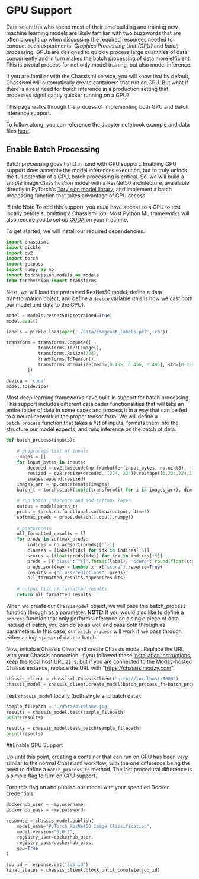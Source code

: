 # GPU Support

Data scientists who spend most of their time building and training new machine learning models are likely familiar with two buzzwords that are often brought up when discussing the required resources needed to conduct such experiments: *Graphics Processing Unit (GPU)* and *batch processing*. GPUs are designed to quickly process large quantities of data concurrently and in turn makes the batch processing of data more efficient. This is pivotal process for not only model training, but also model inference.

If you are familiar with the Chassisml service, you will know that by default, Chassisml will automatically create containers that run on CPU. But what if there is a real need for *batch* inference in a production setting that processes significantly quicker running on a GPU? 

This page walks through the process of implementing both GPU and batch inference support.

To follow along, you can reference the Jupyter notebook example and data files [here](https://github.com/modzy/chassis/blob/main/chassisml-sdk/examples/pytorch/pytorch_resnet50_image_classification_batch_gpu.ipynb).

## Enable Batch Processing

Batch processing goes hand in hand with GPU support. Enabling GPU support does accerate the model inferences execution, but to truly unlock the full potential of a GPU, batch processing is critical. So, we will build a simple Image Classification model with a ResNet50 architecture, avaialable directly in PyTorch's [Torvision model library](https://pytorch.org/vision/stable/models.html), and implement a batch processing function that takes advantage of GPU access.

!!! info Note
    To add this support, you *must* have access to a GPU to test locally before submitting a Chassisml job. Most Python ML frameworks will also require you to set up [CUDA](https://developer.nvidia.com/cuda-toolkit) on your machine.  

To get started, we will install our required dependencies.

```python
import chassisml
import pickle
import cv2
import torch
import getpass
import numpy as np
import torchvision.models as models
from torchvision import transforms
```

Next, we will load the pretrained ResNet50 model, define a data transformation object, and define a `device` variable (this is how we cast both our model and data to the GPU).

```python
model = models.resnet50(pretrained=True)
model.eval()

labels = pickle.load(open('./data/imagenet_labels.pkl','rb'))

transform = transforms.Compose([
            transforms.ToPILImage(),
            transforms.Resize(224),
            transforms.ToTensor(),
            transforms.Normalize(mean=[0.485, 0.456, 0.406], std=[0.229, 0.224, 0.225])
        ])        

device = 'cuda'
model.to(device)
```

Most deep learning frameworks have built-in support for batch processing. This support includes different dataloader functionalities that will take an entire folder of data in some cases and process it in a way that can be fed to a neural network in the proper tensor form. We will define a `batch_process` function that takes a *list* of inputs, formats them into the structure our model expects, and runs inference on the batch of data.

```python
def batch_process(inputs):
    
    # preprocess list of inputs
    images = []
    for input_bytes in inputs:
        decoded = cv2.imdecode(np.frombuffer(input_bytes, np.uint8), -1)
        resized = cv2.resize(decoded, (224, 224)).reshape((1,224,224,3))
        images.append(resized)
    images_arr = np.concatenate(images)
    batch_t = torch.stack(tuple(transform(i) for i in images_arr), dim=0).to(device)

    # run batch inference and add softmax layer
    output = model(batch_t)
    probs = torch.nn.functional.softmax(output, dim=1)
    softmax_preds = probs.detach().cpu().numpy()
    
    # postprocess
    all_formatted_results = []
    for preds in softmax_preds: 
        indices = np.argsort(preds)[::-1]
        classes = [labels[idx] for idx in indices[:5]]
        scores = [float(preds[idx]) for idx in indices[:5]]
        preds = [{"class": "{}".format(label), "score": round(float(score),3)} for label, score in zip(classes, scores)]
        preds.sort(key = lambda x: x["score"],reverse=True)
        results = {"classPredictions": preds}
        all_formatted_results.append(results)
    
    # output list of formatted results
    return all_formatted_results
```

When we create our `ChassisModel` object, we will pass this batch_process function through as a parameter. **NOTE:** If you would also like to define a `process` function that only performs inference on a single piece of data instead of batch, you can do so as well and pass both through as parameters. In this case, our `batch_process` will work if we pass through either a single piece of data or batch.

Now, initialize Chassis Client and create Chassis model. Replace the URL with your Chassis connection. If you followed these [installation instructions](https://chassis.ml/tutorials/devops-deploy/), keep the local host URL as is, but if you are connected to the Modzy-hosted Chassis instance, replace the URL with "https://chassis.modzy.com".

```python
chassis_client = chassisml.ChassisClient("http://localhost:5000")
chassis_model = chassis_client.create_model(batch_process_fn=batch_process,batch_size=4)
```

Test `chassis_model` locally (both single and batch data).

```python
sample_filepath = './data/airplane.jpg'
results = chassis_model.test(sample_filepath)
print(results)

results = chassis_model.test_batch(sample_filepath)
print(results)
```

##Enable GPU Support

Up until this point, creating a container that can run on GPU has been *very* similar to the normal Chassisml workflow, with the one difference being the need to define a `batch_process_fn` method. The last procedural difference is a simple flag to turn on GPU support.

Turn this flag on and publish our model with your specified Docker credentials.


```python
dockerhub_user = <my.username>
dockerhob_pass = <my.password>

response = chassis_model.publish(
    model_name="PyTorch ResNet50 Image Classification",
    model_version="0.0.1",
    registry_user=dockerhub_user,
    registry_pass=dockerhub_pass,
    gpu=True
)

job_id = response.get('job_id')
final_status = chassis_client.block_until_complete(job_id)
```

